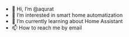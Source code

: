 - 👋 Hi, I’m @aqurat
- 👀 I’m interested in smart home automatization
- 🌱 I’m currently learning about Home Assistant
- 📫 How to reach me by email
<!---
aqurat/aqurat is a ✨ special ✨ repository because its `README.md` (this file) appears on your GitHub profile.
You can click the Preview link to take a look at your changes.
--->
